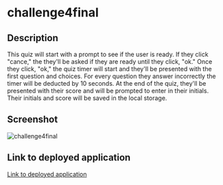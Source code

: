 # challenge4final

## Description

This quiz will start with a prompt to see if the user is ready. If they click "cance," the they'll be asked if they are ready until they click, "ok." Once they click, "ok," the quiz timer will start and they'll be presented with the first question and choices. For every question they answer incorrectly the timer will be deducted by 10 seconds. At the end of the quiz, they'll be presented with their score and will be prompted to enter in their initials. Their initials and score will be saved in the local storage.
## Screenshot

![challenge4final](https://user-images.githubusercontent.com/68674610/90966928-380b2e80-e48d-11ea-9e36-caa62b0babd3.png)

## Link to deployed application

[Link to deployed application](https://vutanguofa.github.io/challenge4final/)

